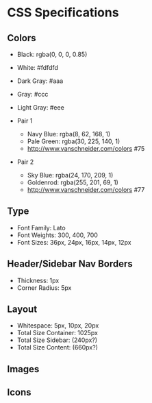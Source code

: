 # CSS Specifications

## Colors

* Black: rgba(0, 0, 0, 0.85)
* White: #fdfdfd

* Dark Gray: #aaa
* Gray: #ccc
* Light Gray: #eee

* Pair 1

  * Navy Blue: rgba(8, 62, 168, 1)
  * Pale Green: rgba(30, 225, 140, 1)
  * http://www.vanschneider.com/colors #75

* Pair 2
  * Sky Blue: rgba(24, 170, 209, 1)
  * Goldenrod: rgba(255, 201, 69, 1)
  * http://www.vanschneider.com/colors #77

## Type

* Font Family: Lato
* Font Weights: 300, 400, 700
* Font Sizes: 36px, 24px, 16px, 14px, 12px

## Header/Sidebar Nav Borders

* Thickness: 1px
* Corner Radius: 5px

## Layout

* Whitespace: 5px, 10px, 20px
* Total Size Container: 1025px
* Total Size Sidebar: (240px?)
* Total Size Content: (660px?)

## Images

## Icons
